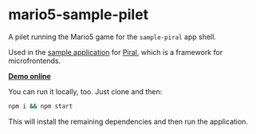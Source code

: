 # mario5-sample-pilet

A pilet running the Mario5 game for the `sample-piral` app shell.

Used in the [sample application](https://demo-full.piral.io) for [Piral](https://piral.io), which is a framework for microfrontends.

**[Demo online](https://demo-full.piral.io/mario5)**

You can run it locally, too. Just clone and then:

```sh
npm i && npm start
```

This will install the remaining dependencies and then run the application.
